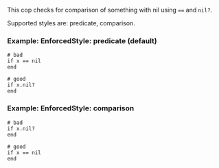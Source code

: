 This cop checks for comparison of something with nil using `==` and
`nil?`.

Supported styles are: predicate, comparison.

### Example: EnforcedStyle: predicate (default)

    # bad
    if x == nil
    end

    # good
    if x.nil?
    end

### Example: EnforcedStyle: comparison

    # bad
    if x.nil?
    end

    # good
    if x == nil
    end
